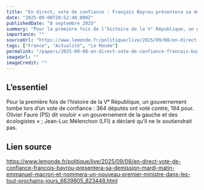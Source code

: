 ```yaml
---
title: "En direct, vote de confiance : François Bayrou présentera sa démission mardi matin ; Emmanuel Macron nommera un nouveau premier ministre « dans les tout prochains jours »"
date: "2025-09-08T20:52:48.000Z"
publishedDate: "8 septembre 2025"
summary: "Pour la première fois de l’histoire de la Vᵉ République, un gouvernement tombe lors d’un vote de confiance : 364 députés ont voté contre, 194 pour. Olivier Faure (PS) dit vouloir « un gouvernement de la gauche et des écologistes » ; Jean-Luc Mélenchon (LFI) a déclaré qu’il ne le soutiendrait pas."
importance: ""
sourceUrl: "https://www.lemonde.fr/politique/live/2025/09/08/en-direct-vote-de-confiance-francois-bayrou-presentera-sa-demission-mardi-matin-emmanuel-macron-et-nommera-un-nouveau-premier-ministre-dans-les-tout-prochains-jours_6639805_823448.html"
tags: ["France", "Actualité", "Le Monde"]
permalink: "/papers/2025-09-08-en-direct-vote-de-confiance-francois-bayrou-presentera-sa-demission-mardi-matin-emmanuel-macron-nommera-un-nouveau-premier-ministre-dans-les-tout-prochains-jours"
imageUrl: ""
imageCredit: ""
---
```


## L’essentiel

Pour la première fois de l’histoire de la Vᵉ République, un gouvernement tombe lors d’un vote de confiance : 364 députés ont voté contre, 194 pour. Olivier Faure (PS) dit vouloir « un gouvernement de la gauche et des écologistes » ; Jean-Luc Mélenchon (LFI) a déclaré qu’il ne le soutiendrait pas.

## Lien source

https://www.lemonde.fr/politique/live/2025/09/08/en-direct-vote-de-confiance-francois-bayrou-presentera-sa-demission-mardi-matin-emmanuel-macron-et-nommera-un-nouveau-premier-ministre-dans-les-tout-prochains-jours_6639805_823448.html
